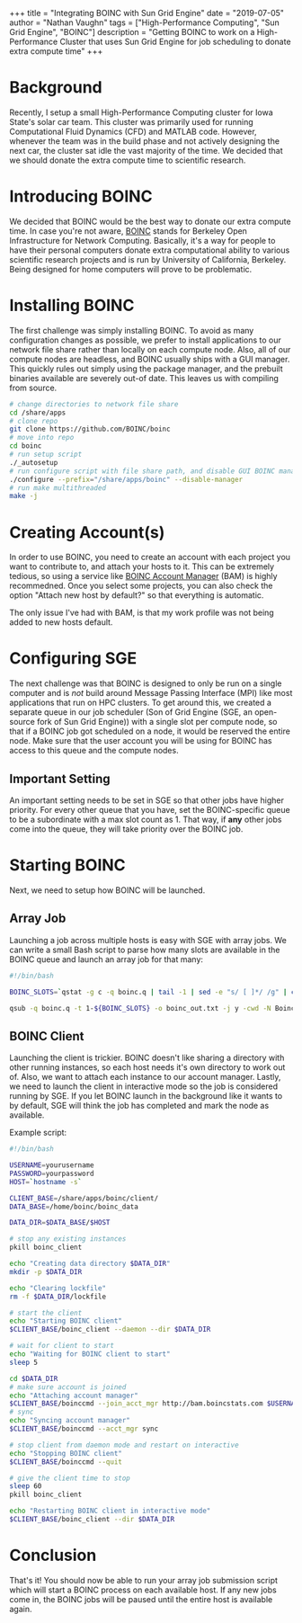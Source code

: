 +++
title = "Integrating BOINC with Sun Grid Engine"
date = "2019-07-05"
author = "Nathan Vaughn"
tags = ["High-Performance Computing", "Sun Grid Engine", "BOINC"]
description = "Getting BOINC to work on a High-Performance Cluster that uses Sun Grid Engine for job scheduling to donate extra compute time"
+++

# Background

Recently, I setup a small High-Performance Computing cluster for Iowa State's
solar car team. This cluster was primarily used for running
Computational Fluid Dynamics (CFD) and MATLAB code. However, whenever the team
was in the build phase and not actively designing the next car, the cluster
sat idle the vast majority of the time. We decided that we should donate the extra
compute time to scientific research.

# Introducing BOINC

We decided that BOINC would be the best way to donate our extra compute time.
In case you're not aware, [BOINC](https://boinc.berkeley.edu/) stands for
Berkeley Open Infrastructure for Network Computing. Basically,
it's a way for people to have their personal computers
donate extra computational ability to various scientific research projects and
is run by University of California, Berkeley. Being designed for home computers
will prove to be problematic.

# Installing BOINC

The first challenge was simply installing BOINC. To avoid as many configuration changes
as possible, we prefer to install applications to our network file share rather than
locally on each compute node. Also, all of our compute nodes are headless, and BOINC
usually ships with a GUI manager. This quickly rules out simply using the
package manager, and the prebuilt binaries available are severely out-of date. This
leaves us with compiling from source.

```bash
# change directories to network file share
cd /share/apps
# clone repo
git clone https://github.com/BOINC/boinc
# move into repo
cd boinc
# run setup script
./_autosetup
# run configure script with file share path, and disable GUI BOINC manager
./configure --prefix="/share/apps/boinc" --disable-manager
# run make multithreaded
make -j
```

# Creating Account(s)

In order to use BOINC, you need to create an account with each project you want
to contribute to, and attach your hosts to it. This can be extremely tedious,
so using a service like [BOINC Account Manager](https://boincstats.com/en/bam/) (BAM)
is highly recommedned. Once you select some projects, you can also check the option
"Attach new host by default?" so that everything is automatic.

The only issue I've had with BAM, is that my work profile was not being added to new
hosts default.

# Configuring SGE

The next challenge was that BOINC is designed to only be run on a single computer
and is *not* build around Message Passing Interface (MPI) like most applications that
run on HPC clusters. To get around this, we created a separate queue in our job
scheduler (Son of Grid Engine (SGE, an open-source fork of Sun Grid Engine)) with a
single slot per compute node, so that if a BOINC job got scheduled on a node,
it would be reserved the entire node. Make sure that the user account you will be
using for BOINC has access to this queue and the compute nodes.

## Important Setting

An important setting needs to be set in SGE so that other jobs have higher priority.
For every other queue that you have, set the BOINC-specific queue to be a subordinate
with a max slot count as 1. That way, if **any** other jobs come into the queue, they
will take priority over the BOINC job.

# Starting BOINC

Next, we need to setup how BOINC will be launched.

## Array Job

Launching a job across multiple hosts is easy with SGE with array jobs. We can write
a small Bash script to parse how many slots are available in the BOINC queue
and launch an array job for that many:

```bash
#!/bin/bash

BOINC_SLOTS=`qstat -g c -q boinc.q | tail -1 | sed -e "s/ [ ]*/ /g" | cut --delim=\  -f 5`

qsub -q boinc.q -t 1-${BOINC_SLOTS} -o boinc_out.txt -j y -cwd -N Boinc /home/boinc/runBoinc.sh
```

## BOINC Client

Launching the client is trickier. BOINC doesn't like sharing a directory with other
running instances, so each host needs it's own directory to work out of. Also, we want
to attach each instance to our account manager. Lastly, we need to launch the client
in interactive mode so the job is considered running by SGE. If you let BOINC
launch in the background like it wants to by default, SGE will think the job
has completed and mark the node as available.

Example script:

```bash
#!/bin/bash

USERNAME=yourusername
PASSWORD=yourpassword
HOST=`hostname -s`

CLIENT_BASE=/share/apps/boinc/client/
DATA_BASE=/home/boinc/boinc_data

DATA_DIR=$DATA_BASE/$HOST

# stop any existing instances
pkill boinc_client

echo "Creating data directory $DATA_DIR"
mkdir -p $DATA_DIR

echo "Clearing lockfile"
rm -f $DATA_DIR/lockfile

# start the client
echo "Starting BOINC client"
$CLIENT_BASE/boinc_client --daemon --dir $DATA_DIR

# wait for client to start
echo "Waiting for BOINC client to start"
sleep 5

cd $DATA_DIR
# make sure account is joined
echo "Attaching account manager"
$CLIENT_BASE/boinccmd --join_acct_mgr http://bam.boincstats.com $USERNAME $PASSWORD || true
# sync
echo "Syncing account manager"
$CLIENT_BASE/boinccmd --acct_mgr sync

# stop client from daemon mode and restart on interactive
echo "Stopping BOINC client"
$CLIENT_BASE/boinccmd --quit

# give the client time to stop
sleep 60
pkill boinc_client

echo "Restarting BOINC client in interactive mode"
$CLIENT_BASE/boinc_client --dir $DATA_DIR

```

# Conclusion

That's it! You should now be able to run your array job submission script which will
start a BOINC process on each available host. If any new jobs come in, the BOINC
jobs will be paused until the entire host is available again.